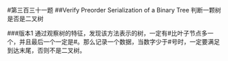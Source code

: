 #第三百三十一题
##Verify Preorder Serialization of a Binary Tree
判断一颗树是否是二叉树

###版本1
通过观察树的特征，发现该方法表示的树，一定有#比叶子节点多一个，并且最后一个一定是#。那么记录一个数据，当数字少于#号时，一定要满足到达末尾，否则不是二叉树。